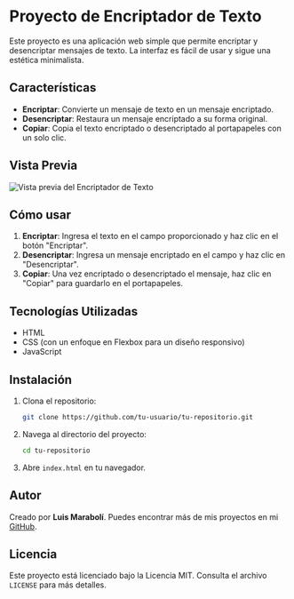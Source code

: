 # Proyecto de Encriptador de Texto

Este proyecto es una aplicación web simple que permite encriptar y desencriptar mensajes de texto. La interfaz es fácil de usar y sigue una estética minimalista.

## Características

- **Encriptar**: Convierte un mensaje de texto en un mensaje encriptado.
- **Desencriptar**: Restaura un mensaje encriptado a su forma original.
- **Copiar**: Copia el texto encriptado o desencriptado al portapapeles con un solo clic.

## Vista Previa

![Vista previa del Encriptador de Texto](imagenes.png)

## Cómo usar

1. **Encriptar**: Ingresa el texto en el campo proporcionado y haz clic en el botón "Encriptar".
2. **Desencriptar**: Ingresa un mensaje encriptado en el campo y haz clic en "Desencriptar".
3. **Copiar**: Una vez encriptado o desencriptado el mensaje, haz clic en "Copiar" para guardarlo en el portapapeles.

## Tecnologías Utilizadas

- HTML
- CSS (con un enfoque en Flexbox para un diseño responsivo)
- JavaScript

## Instalación

1. Clona el repositorio:
    ```bash
    git clone https://github.com/tu-usuario/tu-repositorio.git
    ```
2. Navega al directorio del proyecto:
    ```bash
    cd tu-repositorio
    ```
3. Abre `index.html` en tu navegador.

## Autor

Creado por **Luis Marabolí**. Puedes encontrar más de mis proyectos en mi [GitHub](https://github.com/Luhuss).

## Licencia

Este proyecto está licenciado bajo la Licencia MIT. Consulta el archivo `LICENSE` para más detalles.
